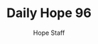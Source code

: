 ---
image: /assets/img/daily-hope-default-artwork.png
title: Daily Hope 96
number: 96
categories:
  - Daily Hope
author: Hope Staff
notes: Daily Hope 96
embed: >-
  <iframe style="border-radius:12px" src="https://open.spotify.com/embed/episode/3ELng4r5Jk2R22auVPkJu3?utm_source=generator" width="100%" height="152" frameBorder="0" allowfullscreen="" allow="autoplay; clipboard-write; encrypted-media; fullscreen; picture-in-picture" loading="lazy"></iframe>
---